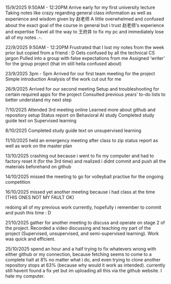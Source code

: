 15/9/2025 9:50AM - 12:20PM
Arrive early for my first university lecture
Taking notes like crazy regarding general class information as well as experience and wisdom given by 赵老师
A little overwhelmed and confused about the exact goal of the course in general but i trust 赵老师’s experience and expertise
Travel all the way to 王府井 to fix my pc and immediately lose all of my notes .-.

22/9/2025 9:50AM - 12:20PM
Frustrated that I lost my notes from the week prior but copied from a friend : D
Gets confused by all the technical CS jargon
Pulled into a group with false expectations from me
Assigned ‘writer’ for the group project (that im still hella confused about)

23/9/2025 3pm - 5pm
Arrived for our first team meeting for the project
Simple introduction
Analysis of the work cut out for me

26/9/2025
Arrived for our second meeting
Setup and troubleshooting for certain required apps for the project
Consulted previous years’ to-do lists to better understand my next step

7/10/2025
Attended 3rd meeting online
Learned more about github and repository setup
Status report on Behavioral AI study
Completed study guide text on Supervised learning

8/10/2025
Completed study guide text on unsupervised learning

11/10/2025
held an emergency meeting after class to zip status report as well as work on the master plan

13/10/2025
crashing out because i went to fix my computer and had to factory reset it (for the 3rd time) and realized i didnt commit and push all the materials beforehand on github

14/10/2025
missed the meeting to go for volleyball practise for the ongoing competition

16/10/2025
missed yet another meeting because i had class at the time (THIS ONES NOT MY FAULT OK)

redoing all of my previous work currently, hopefully i remember to commit and push this time : D

21/10/2025
gather for another meeting to discuss and operate on stage 2 of the project. Recorded a video discussing and teaching my part of the project (Supervised, unsupervised, and semi-supervised learning). Work was quick and efficient.

25/10/2025
spend an hour and a half trying to fix whatevers wrong with either github or my connection, because fetching seems to come to a complete halt at 8% no matter what i do, and even trying to clone another repository stops at 63% (because why would it work as intended). currently still havent found a fix yet but im uploading all this via the github website. I hate my computer.
